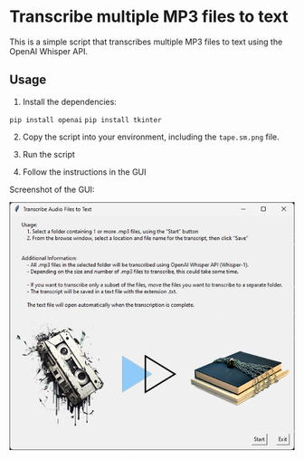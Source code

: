# Transcribe multiple MP3 files to text

This is a simple script that transcribes multiple MP3 files to text using the OpenAI Whisper API.

## Usage

1. Install the dependencies:

`pip install openai`
`pip install tkinter`

2. Copy the script into your environment, including the `tape.sm.png` file.

3. Run the script

4. Follow the instructions in the GUI

Screenshot of the GUI:

![Screenshot of the GUI](https://github.com/HaroldMitts/transcriber/blob/main/Screenshot.png)